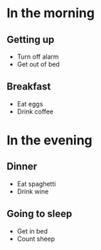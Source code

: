 # In the morning


## Getting up

- Turn off alarm
- Get out of bed


## Breakfast

- Eat eggs
- Drink coffee


# In the evening


## Dinner

- Eat spaghetti
- Drink wine


## Going to sleep

- Get in bed
- Count sheep

